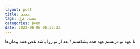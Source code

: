 ```yaml
---
layout: post
title: سعدی
tags: سعدی غزل
categories: poem
date: 2022-06-06 06:35:23
---
```


تا عهد تو دربستم عهد همه بشکستم / بعد از تو روا باشد نقض همه پیمان‌ها
